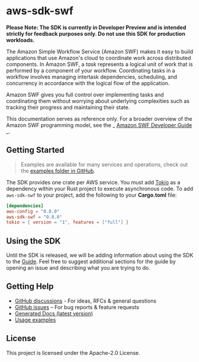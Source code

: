 # aws-sdk-swf

**Please Note: The SDK is currently in Developer Preview and is intended strictly for
feedback purposes only. Do not use this SDK for production workloads.**

The Amazon Simple Workflow Service (Amazon SWF) makes it easy to build applications that use Amazon's cloud to coordinate work across distributed components. In Amazon SWF, a _task_ represents a logical unit of work that is performed by a component of your workflow. Coordinating tasks in a workflow involves managing intertask dependencies, scheduling, and concurrency in accordance with the logical flow of the application.

Amazon SWF gives you full control over implementing tasks and coordinating them without worrying about underlying complexities such as tracking their progress and maintaining their state.

This documentation serves as reference only. For a broader overview of the Amazon SWF programming model, see the _ [Amazon SWF Developer Guide](https://docs.aws.amazon.com/amazonswf/latest/developerguide/) _.

## Getting Started

> Examples are available for many services and operations, check out the
> [examples folder in GitHub](https://github.com/awslabs/aws-sdk-rust/tree/main/examples).

The SDK provides one crate per AWS service. You must add [Tokio](https://crates.io/crates/tokio)
as a dependency within your Rust project to execute asynchronous code. To add `aws-sdk-swf` to
your project, add the following to your **Cargo.toml** file:

```toml
[dependencies]
aws-config = "0.8.0"
aws-sdk-swf = "0.8.0"
tokio = { version = "1", features = ["full"] }
```

## Using the SDK

Until the SDK is released, we will be adding information about using the SDK to the
[Guide](https://github.com/awslabs/aws-sdk-rust/blob/main/Guide.md). Feel free to suggest
additional sections for the guide by opening an issue and describing what you are trying to do.

## Getting Help

* [GitHub discussions](https://github.com/awslabs/aws-sdk-rust/discussions) - For ideas, RFCs & general questions
* [GitHub issues](https://github.com/awslabs/aws-sdk-rust/issues/new/choose) – For bug reports & feature requests
* [Generated Docs (latest version)](https://awslabs.github.io/aws-sdk-rust/)
* [Usage examples](https://github.com/awslabs/aws-sdk-rust/tree/main/examples)

## License

This project is licensed under the Apache-2.0 License.

